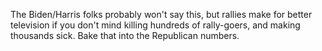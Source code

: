 The Biden/Harris folks probably won't say this, but rallies make for better television if you don't mind killing hundreds of rally-goers, and making thousands sick. Bake that into the Republican numbers. 
